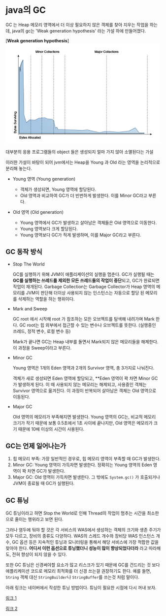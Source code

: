 # java의 GC

GC 는 Heap 메모리 영역에서 더 이상 필요하지 않은 객체를 찾아 지우는 작업을 하는데, java의 gc는 'Weak generation hypothesis' 라는 가설 하에 만들어졌다.

[**Weak generation hypothesis**]
![](2023-06-25-00-20-22.png)

대부분의 응용 프로그램들의 object 들은 생성되지 얼마 가지 않아 소멸된다는 가설

이러한 가설이 바탕이 되어 jvm에서는 Heap을 Young 과 Old 라는 영역을 논리적으로 분리해 놓는다.

- Young 영역 (Young generation)
    - 객체가 생성되면, Young 영역에 할당된다. 
    - Old 영역과 비교하여 GC가 더 빈번하게 발생한다. 이를 Minor GC라고 부른다.

- Old 영역 (Old generation)
    - Young 영역에서 GC가 발생하고 살아남은 객체들은 Old 영역으로 이동한다.
    - Young 영역보다 크게 할당된다.
    - Young 영역보다 GC가 적게 발생하며, 이를 Major GC라고 부른다.
## GC 동작 방식

- Stop The World

    GC를 실행하기 위해 JVM이 애플리케이션의 실행을 멈춘다. GC가 실행될 때는 **GC를 실행하는 쓰레드를 제외한 모든 쓰레드들의 작업이 중단**되고, GC가 완료되면 작업이 재개된다.
    Garbage Collection는 Garbage Collector가 Heap 영역의 메모리를 JVM이 판단해 더이상 사용되지 않는 인스턴스는 자동으로 할당 된 메모리를 삭제하는 역할을 하는 행위이다.

- Mark and Sweep

    GC root 에서 시작해 root 가 참조하는 모든 오브젝트를 탐색해 내려가며 Mark 한다. GC root는  힙 외부에서 접근할 수 있는 변수나 오브젝트를 뜻한다. (실행중인 쓰레드, 정적 변수, 로컬 변수 등)

    Mark가 끝나면 GC는 Heap 내부를 돌면서 Mark되지 않은 메모리들을 해제한다. 이 과정을 Sweep이라고 부른다.

- Minor GC

    Young 영역은 1개의 Eden 영역과 2개의 Survivor 영역, 총 3가지로 나눠진다.

    객체가 새로 생성되면 Eden 영역에 할당되고, **Eden 영역이 꽉 차면 Minor GC가 발생하게 된다. 이 때 사용되지 않는 메모리는 해제되고, 사용중인 객체는 Survivor 영역으로 옮겨진다. 이 과정이 반복되어 살아남은 객체는 Old 영역으로 이동된다.

- Major GC

    Old 영역의 메모리가 부족해지면 발생한다. Young 영역의 GC는, 비교적 메모리 크기가 작기 때문에 보통 0.5초에서 1초 사이에 끝나지만, Old 영역은 메모리가 크기 때문에 10배 이상의 시간이 사용된다.

## GC는 언제 일어나는가
1. 힙 메모리 부족: 가장 일반적인 경우로, 힙 메모리 영역이 부족할 때 GC가 발생한다. 
2. Minor GC: Young 영역이 가득차면 발생한다. 정확히는 Young 영역의 Eden 영역이 꽉 차면 GC가 발생한다.
3. Major GC: Old  영역이 가득차면 발생한다.
그 밖에도 `System.gc()` 가 호출되거나 JVM이 종료될 때 GC가 실행된다. 

## GC 튜닝

GC 튜닝이라고 하면 Stop the World로 인해 Thread의 작업이 멈추는 시간을 최소한으로 줄이는 행위라고 보면 된다.

그러나 염두에 둬야 할 것은 각 서비스의 WAS에서 생성하는 객체의 크기와 생존 주기가 모두 다르고, 장비의 종류도 다양하다. WAS의 스레드 개수와 장비당 WAS 인스턴스 개수, GC 옵션 등은 지속적인 튜닝과 모니터링을 통해서 해당 서비스에 가장 적합한 값을 찾아야 한다. **어디서 이런 옵션으로 튜닝했더니 성능이 많이 향상되었다더라** 라고 따라해도, 전혀 향상이 되지 않을 수 있다.

또한 GC  튜닝은 신경써야할 요소가 많고 리스크가 있기 때문에 GC를 건드리는 것 보다 애플리케이션 코드로 메모리 최적화를 더 신경 쓰는걸 권장하기도 한다. 예를 들면, `String` 객체 대신 `StringBuilder`나 `StringBuffer`를 쓰는것 처럼 말이다.

아래 링크는 네이버에서 작성한 튜닝 방법이다. 튜닝이 필요한 시점에 다시 꺼내 보자.

[링크 1](https://d2.naver.com/helloworld/6043)

[링크 2](https://d2.naver.com/helloworld/37111)